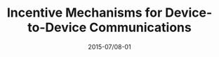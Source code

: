 ---
title: "Incentive Mechanisms for Device-to-Device Communications"
authors:
- Peng Li
- Song Guo

date: "2015-07/08-01"
doi: ""

# Publication type.
# 1 = Conference paper; 2 = Journal article;
# 3 = Preprint Paper; 4 = Report; 5 = Book; 6 = Book section;
# 7 = Thesis; 8 = Patent
publication_types: ["2"]

# Publication name and optional abbreviated publication name.
publication: "*IEEE Network Magazine*"
publication_short: ""

url_pdf: https://ieeexplore.ieee.org/document/7166194
# url_code: 
# url_dataset: 
# url_poster: 
# url_project: 
# url_slides: 
# url_video: 

---
